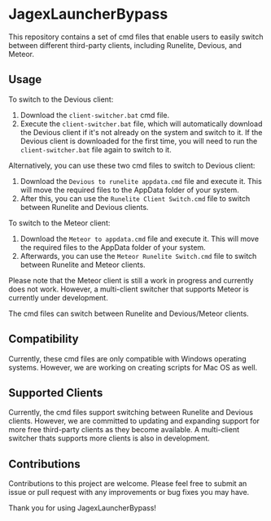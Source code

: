 # JagexLauncherBypass

This repository contains a set of cmd files that enable users to easily switch between different third-party clients, including Runelite, Devious, and Meteor.

## Usage

To switch to the Devious client:

1. Download the `client-switcher.bat` cmd file.
2. Execute the `client-switcher.bat` file, which will automatically download the Devious client if it's not already on the system and switch to it. If the Devious client is downloaded for the first time, you will need to run the `client-switcher.bat` file again to switch to it.

Alternatively, you can use these two cmd files to switch to Devious client:

1. Download the `Devious to runelite appdata.cmd` file and execute it. This will move the required files to the AppData folder of your system.
2. After this, you can use the `Runelite Client Switch.cmd` file to switch between Runelite and Devious clients.

To switch to the Meteor client:

1. Download the `Meteor to appdata.cmd` file and execute it. This will move the required files to the AppData folder of your system.
2. Afterwards, you can use the `Meteor Runelite Switch.cmd` file to switch between Runelite and Meteor clients.

Please note that the Meteor client is still a work in progress and currently does not work. However, a multi-client switcher that supports Meteor is currently under development.

The cmd files can switch between Runelite and Devious/Meteor clients.

## Compatibility

Currently, these cmd files are only compatible with Windows operating systems. However, we are working on creating scripts for Mac OS as well.

## Supported Clients

Currently, the cmd files support switching between Runelite and Devious clients. However, we are committed to updating and expanding support for more free third-party clients as they become available. A multi-client switcher thats supports more clients is also in development.

## Contributions

Contributions to this project are welcome. Please feel free to submit an issue or pull request with any improvements or bug fixes you may have.

Thank you for using JagexLauncherBypass!
